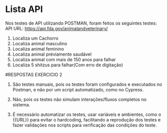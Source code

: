 # Lista API 
Nos testes de API utilizando POSTMAN, foram feitos os seguintes testes:
API URL: https://api.fda.gov/animalandveterinary/
1) Localiza um Cachorro
2) Localiza animal masculino
3) Localiza animal feminino
4) Localiza animal préviamente saudável
5) Localiza animal com mais de 150 anos para falhar
6) Localiza 5 shitzus para falhar(Com erro de digitação)


#RESPOSTAS EXERCICIO 2

1) São testes manuais, pois os testes foram configurados e executados no Postman, e não por um script automatizado, como no Cypress.

2) Não, pois os testes não simulam interações/fluxos completos no sistema.

3) É necessário automatizar os testes, usar variáveis e ambientes, como o {{URL}} para evitar o hardcoding, facilitando a reprodução dos testes e fazer validações nos scripts para verificação das condições do teste.

